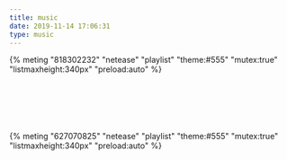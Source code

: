 ```yaml
---
title: music
date: 2019-11-14 17:06:31
type: music
---
```


<link rel="stylesheet" href="https://cdn.jsdelivr.net/npm/aplayer@1.10/dist/APlayer.min.css">
<script src="https://cdn.jsdelivr.net/npm/aplayer@1.10/dist/APlayer.min.js"></script>
<script src="https://cdn.jsdelivr.net/npm/meting@1.2/dist/Meting.min.js"></script>


{% meting "818302232" "netease" "playlist" "theme:#555" "mutex:true" "listmaxheight:340px" "preload:auto" %}
<br>  
<br>  
<br>  
<br>
{% meting "627070825" "netease" "playlist" "theme:#555" "mutex:true" "listmaxheight:340px" "preload:auto" %}